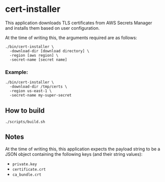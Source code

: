 # cert-installer
This application downloads TLS certificates from AWS Secrets Manager and installs them based on user configuration.

At the time of writing this, the arguments required are as follows:

```
./bin/cert-installer \
  -download-dir [download directory] \
  -region [aws region] \
  -secret-name [secret name]
  ```
### Example:
```
./bin/cert-installer \
  -download-dir /tmp/certs \
  -region us-east-1 \
  -secret-name my-super-secret
```
## How to build
`./scripts/build.sh`

## Notes
At the time of writing this, this application expects the payload string to be a JSON object containing the following keys (and their string values):
- `private.key`
- `certificate.crt`
- `ca_bundle.crt`